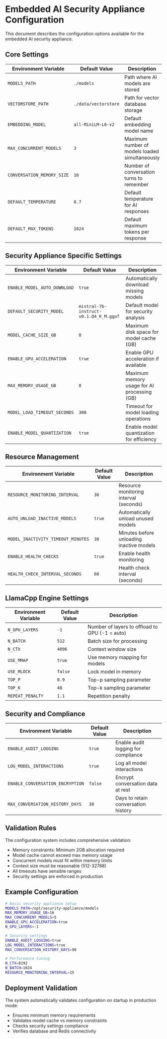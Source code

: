 # Embedded AI Security Appliance Configuration

This document describes the configuration options available for the embedded AI security appliance.

## Core Settings

| Environment Variable | Default Value | Description |
|---------------------|---------------|-------------|
| `MODELS_PATH` | `./models` | Path where AI models are stored |
| `VECTORSTORE_PATH` | `./data/vectorstore` | Path for vector database storage |
| `EMBEDDING_MODEL` | `all-MiniLM-L6-v2` | Default embedding model name |
| `MAX_CONCURRENT_MODELS` | `3` | Maximum number of models loaded simultaneously |
| `CONVERSATION_MEMORY_SIZE` | `10` | Number of conversation turns to remember |
| `DEFAULT_TEMPERATURE` | `0.7` | Default temperature for AI responses |
| `DEFAULT_MAX_TOKENS` | `1024` | Default maximum tokens per response |

## Security Appliance Specific Settings

| Environment Variable | Default Value | Description |
|---------------------|---------------|-------------|
| `ENABLE_MODEL_AUTO_DOWNLOAD` | `true` | Automatically download missing models |
| `DEFAULT_SECURITY_MODEL` | `mistral-7b-instruct-v0.1.Q4_K_M.gguf` | Default model for security analysis |
| `MODEL_CACHE_SIZE_GB` | `8` | Maximum disk space for model cache (GB) |
| `ENABLE_GPU_ACCELERATION` | `true` | Enable GPU acceleration if available |
| `MAX_MEMORY_USAGE_GB` | `8` | Maximum memory usage for AI processing (GB) |
| `MODEL_LOAD_TIMEOUT_SECONDS` | `300` | Timeout for model loading operations |
| `ENABLE_MODEL_QUANTIZATION` | `true` | Enable model quantization for efficiency |

## Resource Management

| Environment Variable | Default Value | Description |
|---------------------|---------------|-------------|
| `RESOURCE_MONITORING_INTERVAL` | `30` | Resource monitoring interval (seconds) |
| `AUTO_UNLOAD_INACTIVE_MODELS` | `true` | Automatically unload unused models |
| `MODEL_INACTIVITY_TIMEOUT_MINUTES` | `30` | Minutes before unloading inactive models |
| `ENABLE_HEALTH_CHECKS` | `true` | Enable health monitoring |
| `HEALTH_CHECK_INTERVAL_SECONDS` | `60` | Health check interval (seconds) |

## LlamaCpp Engine Settings

| Environment Variable | Default Value | Description |
|---------------------|---------------|-------------|
| `N_GPU_LAYERS` | `-1` | Number of layers to offload to GPU (-1 = auto) |
| `N_BATCH` | `512` | Batch size for processing |
| `N_CTX` | `4096` | Context window size |
| `USE_MMAP` | `true` | Use memory mapping for models |
| `USE_MLOCK` | `false` | Lock model in memory |
| `TOP_P` | `0.9` | Top-p sampling parameter |
| `TOP_K` | `40` | Top-k sampling parameter |
| `REPEAT_PENALTY` | `1.1` | Repetition penalty |

## Security and Compliance

| Environment Variable | Default Value | Description |
|---------------------|---------------|-------------|
| `ENABLE_AUDIT_LOGGING` | `true` | Enable audit logging for compliance |
| `LOG_MODEL_INTERACTIONS` | `true` | Log all model interactions |
| `ENABLE_CONVERSATION_ENCRYPTION` | `false` | Encrypt conversation data at rest |
| `MAX_CONVERSATION_HISTORY_DAYS` | `30` | Days to retain conversation history |

## Validation Rules

The configuration system includes comprehensive validation:

- Memory constraints: Minimum 2GB allocation required
- Model cache cannot exceed max memory usage
- Concurrent models must fit within memory limits
- Context size must be reasonable (512-32768)
- All timeouts have sensible ranges
- Security settings are enforced in production

## Example Configuration

```bash
# Basic security appliance setup
MODELS_PATH=/opt/security-appliance/models
MAX_MEMORY_USAGE_GB=16
MAX_CONCURRENT_MODELS=5
ENABLE_GPU_ACCELERATION=true
N_GPU_LAYERS=-1

# Security settings
ENABLE_AUDIT_LOGGING=true
LOG_MODEL_INTERACTIONS=true
MAX_CONVERSATION_HISTORY_DAYS=90

# Performance tuning
N_CTX=8192
N_BATCH=1024
RESOURCE_MONITORING_INTERVAL=15
```

## Deployment Validation

The system automatically validates configuration on startup in production mode:
- Ensures minimum memory requirements
- Validates model cache vs memory constraints
- Checks security settings compliance
- Verifies database and Redis connectivity